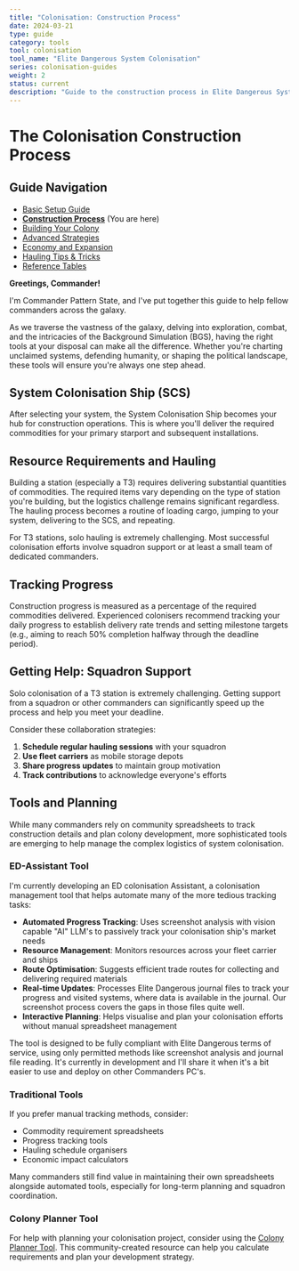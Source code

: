 ```yaml
---
title: "Colonisation: Construction Process"
date: 2024-03-21
type: guide
category: tools
tool: colonisation
tool_name: "Elite Dangerous System Colonisation"
series: colonisation-guides
weight: 2
status: current
description: "Guide to the construction process in Elite Dangerous System Colonisation"
---
```


# The Colonisation Construction Process

## Guide Navigation
- [Basic Setup Guide](/guides/colonisation-basics/)
- **[Construction Process](/guides/colonisation-construction/)** (You are here)
- [Building Your Colony](/guides/colonisation-building/)
- [Advanced Strategies](/guides/colonisation-advanced/)
- [Economy and Expansion](/guides/colonisation-economy/)
- [Hauling Tips & Tricks](/guides/colonisation-tips/)
- [Reference Tables](/guides/colonisation-reference/)

**Greetings, Commander!**

I'm Commander Pattern State, and I've put together this guide to help fellow commanders across the galaxy.

As we traverse the vastness of the galaxy, delving into exploration, combat, and the intricacies of the Background Simulation (BGS), having the right tools at your disposal can make all the difference. Whether you're charting unclaimed systems, defending humanity, or shaping the political landscape, these tools will ensure you're always one step ahead.

## System Colonisation Ship (SCS)

After selecting your system, the System Colonisation Ship becomes your hub for construction operations. This is where you'll deliver the required commodities for your primary starport and subsequent installations.

## Resource Requirements and Hauling

Building a station (especially a T3) requires delivering substantial quantities of commodities. The required items vary depending on the type of station you're building, but the logistics challenge remains significant regardless. The hauling process becomes a routine of loading cargo, jumping to your system, delivering to the SCS, and repeating.

For T3 stations, solo hauling is extremely challenging. Most successful colonisation efforts involve squadron support or at least a small team of dedicated commanders.

## Tracking Progress

Construction progress is measured as a percentage of the required commodities delivered. Experienced colonisers recommend tracking your daily progress to establish delivery rate trends and setting milestone targets (e.g., aiming to reach 50% completion halfway through the deadline period).

## Getting Help: Squadron Support

Solo colonisation of a T3 station is extremely challenging. Getting support from a squadron or other commanders can significantly speed up the process and help you meet your deadline.

Consider these collaboration strategies:
1. **Schedule regular hauling sessions** with your squadron
2. **Use fleet carriers** as mobile storage depots
3. **Share progress updates** to maintain group motivation
4. **Track contributions** to acknowledge everyone's efforts

## Tools and Planning

While many commanders rely on community spreadsheets to track construction details and plan colony development, more sophisticated tools are emerging to help manage the complex logistics of system colonisation.

### ED-Assistant Tool

I'm currently developing an ED colonisation Assistant, a colonisation management tool that helps automate many of the more tedious tracking tasks:

- **Automated Progress Tracking**: Uses screenshot analysis with vision capable "AI" LLM's to passively track your colonisation ship's market needs
- **Resource Management**: Monitors resources across your fleet carrier and ships
- **Route Optimisation**: Suggests efficient trade routes for collecting and delivering required materials
- **Real-time Updates**: Processes Elite Dangerous journal files to track your progress and visited systems, where data is available in the journal. Our screenshot process covers the gaps in those files quite well.
- **Interactive Planning**: Helps visualise and plan your colonisation efforts without manual spreadsheet management

The tool is designed to be fully compliant with Elite Dangerous terms of service, using only permitted methods like screenshot analysis and journal file reading. It's currently in development and I'll share it when it's a bit easier to use and deploy on other Commanders PC's.

### Traditional Tools

If you prefer manual tracking methods, consider:
- Commodity requirement spreadsheets
- Progress tracking tools
- Hauling schedule organisers
- Economic impact calculators

Many commanders still find value in maintaining their own spreadsheets alongside automated tools, especially for long-term planning and squadron coordination.

### Colony Planner Tool
For help with planning your colonisation project, consider using the [Colony Planner Tool](https://cmdr-nowski.github.io/syscol_helper/). This community-created resource can help you calculate requirements and plan your development strategy.

